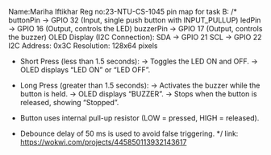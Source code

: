 Name:Mariha Iftikhar
Reg no:23-NTU-CS-1045
pin map for task B:
/*
buttonPin  → GPIO 32   (Input, single push button with INPUT_PULLUP)
ledPin     → GPIO 16   (Output, controls the LED)
buzzerPin  → GPIO 17   (Output, controls the buzzer)
OLED Display (I2C Connection):
   SDA → GPIO 21
   SCL → GPIO 22
   I2C Address: 0x3C
   Resolution: 128x64 pixels
- Short Press (less than 1.5 seconds):
    → Toggles the LED ON and OFF.
    → OLED displays “LED ON” or “LED OFF”.

- Long Press (greater than 1.5 seconds):
    → Activates the buzzer while the button is held.
    → OLED displays “BUZZER”.
    → Stops when the button is released, showing “Stopped”.

- Button uses internal pull-up resistor (LOW = pressed, HIGH = released).
- Debounce delay of 50 ms is used to avoid false triggering.
*/
link:
https://wokwi.com/projects/445850113932143617

